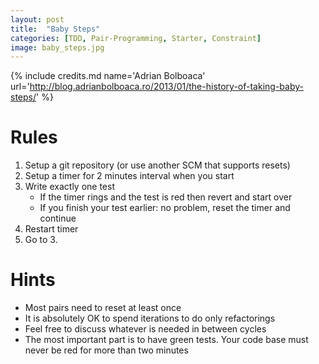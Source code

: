 ```yaml
---
layout: post
title:  "Baby Steps"
categories: [TDD, Pair-Programming, Starter, Constraint]
image: baby_steps.jpg
---
```


{% include credits.md name='Adrian Bolboaca' url='http://blog.adrianbolboaca.ro/2013/01/the-history-of-taking-baby-steps/' %}

# Rules

1. Setup a git repository (or use another SCM that supports resets)
2. Setup a timer for 2 minutes interval when you start
3. Write exactly one test
   * If the timer rings and the test is red then revert and start over
   * If you finish your test earlier: no problem, reset the timer and continue
4. Restart timer
5. Go to 3.

# Hints

* Most pairs need to reset at least once
* It is absolutely OK to spend iterations to do only refactorings
* Feel free to discuss whatever is needed in between cycles
* The most important part is to have green tests. Your code base must
  never be red for more than two minutes
